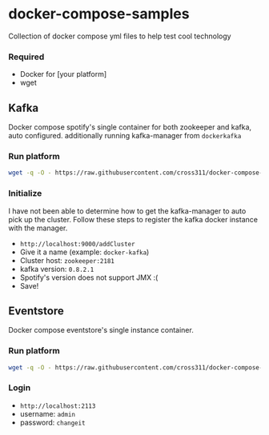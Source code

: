 # docker-compose-samples
Collection of docker compose yml files to help test cool technology

### Required

- Docker for [your platform]
- wget

## Kafka
Docker compose spotify's single container for both zookeeper and kafka, auto configured.
additionally running kafka-manager from `dockerkafka`

### Run platform
```sh
wget -q -O - https://raw.githubusercontent.com/cross311/docker-compose-samples/master/kafka-docker-compose.yml | docker-compose -f - -p expressUp up -d
```

### Initialize
I have not been able to determine how to get the kafka-manager to auto pick up the cluster.
Follow these steps to register the kafka docker instance with the manager.

 - `http://localhost:9000/addCluster`
 - Give it a name (example: `docker-kafka`)
 - Cluster host: `zookeeper:2181`
 - kafka version: `0.8.2.1`
 - Spotify's version does not support JMX :(
 - Save!

## Eventstore
Docker compose eventstore's single instance container.

### Run platform
```sh
wget -q -O - https://raw.githubusercontent.com/cross311/docker-compose-samples/master/eventstore-docker-compose.yml | docker-compose -f - -p expressUp up -d
```

### Login
- `http://localhost:2113`
- username: `admin`
- password: `changeit`

